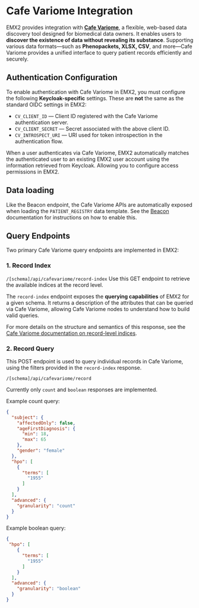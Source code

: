 # Cafe Variome Integration

EMX2 provides integration with [**Cafe Variome**](https://v3doc.cafevariome.org/developer/cafe-variome-v3.html), a flexible, web-based data discovery
tool designed for biomedical data owners. It enables users to **discover the existence of data without revealing its
substance**. Supporting various data formats—such as **Phenopackets, XLSX, CSV**, and more—Cafe Variome provides a
unified interface to query patient records efficiently and securely.

## Authentication Configuration

To enable authentication with Cafe Variome in EMX2, you must configure the following **Keycloak-specific** settings.
These are **not** the same as the standard OIDC settings in EMX2:

- `CV_CLIENT_ID` — Client ID registered with the Cafe Variome authentication server.
- `CV_CLIENT_SECRET` — Secret associated with the above client ID.
- `CV_INTROSPECT_URI` — URI used for token introspection in the authentication flow.

When a user authenticates via Cafe Variome, EMX2 automatically matches the authenticated user to an existing EMX2 user
account using the information retrieved from Keycloak. Allowing you to configure access permissions in EMX2.

## Data loading

Like the Beacon endpoint, the Cafe Variome APIs are automatically exposed when loading the `PATIENT_REGISTRY` data
template. See the [Beacon](dev_beaconv2.md) documentation for instructions on how to enable this.

## Query Endpoints

Two primary Cafe Variome query endpoints are implemented in EMX2:

### 1. Record Index

```/[schema]/api/cafevariome/record-index```
Use this GET endpoint to retrieve the available indices at the record level.

The `record-index` endpoint exposes the **querying capabilities** of EMX2 for a given schema. It returns a description
of the attributes that can be queried via Cafe Variome, allowing Cafe Variome nodes to understand how to build
valid queries.

For more details on the structure and semantics of this response, see
the [Cafe Variome documentation on record-level indices](https://v3doc.cafevariome.org/developer/data-indices.html#record-level-indices).

### 2. Record Query

This POST endpoint is used to query individual records in Cafe Variome, using the filters provided in the `record-index`
response.

```/[schema]/api/cafevariome/record```

Currently only `count` and `boolean` responses are implemented.

Example count query:
```json
{
  "subject": {
    "affectedOnly": false,
    "ageFirstDiagnosis": {
      "min": 18,
      "max": 65
    },
    "gender": "female"
  },
  "hpo": [
    {
      "terms": [
        "1955"
      ]
    }
  ],
  "advanced": {
    "granularity": "count"
  }
}
```

Example boolean query:
```json
{
 "hpo": [
    {
      "terms": [
        "1955"
      ]
    }
  ],
  "advanced": {
    "granularity": "boolean"
  }
}
```

